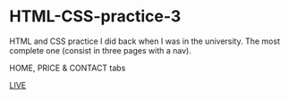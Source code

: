 # HTML-CSS-practice-3
HTML and CSS practice I did back when I was in the university. The most complete one (consist in three pages with a nav).

HOME, PRICE & CONTACT tabs 

[LIVE](https://pabloppg.github.io/HTML-CSS-practice-3/)
